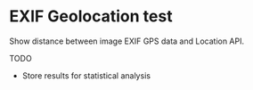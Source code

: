 # EXIF Geolocation test
Show distance between image EXIF GPS data and Location API.

TODO
* Store results for statistical analysis

